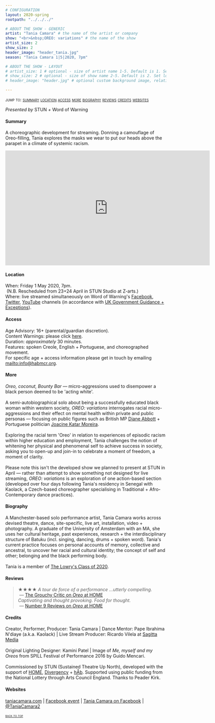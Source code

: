 ```yaml
---
# CONFIGURATION
layout: 2020-spring
rootpath: "../../../"

# ABOUT THE SHOW - GENERIC
artist: "Tania Camara" # the name of the artist or company
show: "<br>&nbsp;OREO: variations" # the name of the show
artist_size: 2
show_size: 2
header_image: "header_tania.jpg"    
season: "Tania Camara 1|5|2020, 7pm"

# ABOUT THE SHOW - LAYOUT
# artist_size: 1 # optional - size of artist name 1-5. Default is 1. Set longer names to lower values
# show_size: 2 # optional - size of show name 2-5. Default is 2. Set longer names to lower values
# header_image: "header.jpg" # optional custom background image, relative to current page

---
```

<span style='font-variant: small-caps'>jump to: [summary](/current/2020-springsummer/camara/#summary) [location](/current/2020-springsummer/camara/#location) [access](/current/2020-springsummer/camara/#access) [more](/current/2020-springsummer/camara/#more) [biography](/current/2020-springsummer/camara/#biography) [reviews](/current/2020-springsummer/camara/#reviews) [credits](/current/2020-springsummer/camara/#credits) [websites](/current/2020-springsummer/camara/#websites)</span>       
        
*Presented by* STUN *+* Word of Warning        
         
#### Summary       
A choreographic development for streaming. Donning a camouflage of Oreo-filling, Tania explores the masks we wear to put our heads above the parapet in a climate of systemic racism.          
<iframe src="http://www.youtube.com/embed/oXtiixsZGYM" width="640" height="360" frameborder="0" allowfullscreen></iframe>        
       
#### Location           
When: Friday 1 May 2020, 7pm.<br>&nbsp;(N.B. Rescheduled from 23+24 April in STUN Studio at Z-arts.)        
Where: live streamed simultaneously on Word of Warning's <a href="http://facebook.com/warnmcr" target="_blank">Facebook</a>, <a href="http://twitter.com/warnmcr" target="_blank">Twitter</a>, <a href="http://www.youtube.com/channel/UCcAnSRD_qFdRdJ39gVEyFcg" target="_blank">YouTube</a> channels (in accordance with <a href="http://assets.publishing.service.gov.uk/government/uploads/system/uploads/attachment_data/file/880098/300320_Revised_Guidance.pdf" target="_blank">UK Government Guidance + Exceptions</a>).         
        
#### Access         
Age Advisory: 16+ (parental/guardian discretion).<br>Content Warnings: please click [here](/warnings).<br>Duration: *approximately* 30 minutes.<br>Features: spoken Creole, English + Portuguese, and choreographed movement.<br>For specific age + access information please get in touch by emailing <mailto:info@habmcr.org>.         
             
#### More         
*Oreo, coconut, Bounty Bar* — micro-aggressions used to disempower a black person deemed to be 'acting white'.<br><br>A semi-autobiographical solo about being a successfully educated black woman within western society, *OREO: variations* interrogates racial micro-aggressions and their effect on mental health within private and public personas — focusing on public figures such as British MP <a href="http://en.wikipedia.org/wiki/Diane_Abbott" target="_blank">Diane Abbott</a> + Portuguese politician <a href="http://en.wikipedia.org/wiki/Joacine_Katar_Moreira" target="_blank">Joacine Katar Moreira</a>.<br><br>Exploring the racial term 'Oreo' in relation to experiences of episodic racism within higher education and employment, Tania challenges the notion of whitening her physical and phenomenal self to achieve success in society, asking you to open-up and join-in to celebrate a moment of freedom, a moment of clarity.<br><br>Please note this isn't the developed show we planned to present at STUN in April — rather than attempt to show something not designed for live streaming, *OREO: variations* is an exploration of one action-based section (developed over four days following Tania's residency in Senegal with Kaolack, a Czech-based choreographer specialising in Traditional + Afro-Contemporary dance practices).        
        
#### Biography        
A Manchester-based solo performance artist, Tania Camara works across devised theatre, dance, site-specific, live art, installation, video + photography. A graduate of the University of Amsterdam with an MA, she uses her cultural heritage, past experiences, research + the interdisciplinary structure of Batuku (incl. singing, dancing, drums + spoken word). Tania's current practice focuses on personal accounts of memory, collective and ancestral, to uncover her racial and cultural identity; the concept of self and other; belonging and the black performing body.<br><br>Tania is a member of <a href="http://thelowry.com/about-us/artist-development/class-of-programme" target="_blank">The Lowry's Class of 2020</a>.        
        
#### Reviews        
>★★★★ *A tour de force of a performance …utterly compelling.*<br>&nbsp;— <a href="http://www.thegrouchycritic.com/oreo-review" target="_blank">The Grouchy Critic on *Oreo* at HOME</a><br>*Captivating and thought provoking. Food for thought.*<br>&nbsp;— <a href="http://number9reviews.blogspot.com/2020/01/theatre-review-oreo-home-manchester.html" target="_blank">Number 9 Reviews on *Oreo* at HOME</a>         
         
#### Credits          
Creator, Performer, Producer: Tania Camara | Dance Mentor: Pape Ibrahima N'diaye (a.k.a. Kaolack) | Live Stream Producer: Ricardo Vilela at <a href="http://www.sagittamedia.co.uk/site2" target="_blank">Sagitta Media</a><br><br>Original Lighting Designer: Kamini Patel | Image of *Me, myself and my Oreos* from SPILL Festival of Performance 2016 by Guido Mencari.<br><br>Commissioned by STUN (Sustained Theatre Up North), developed with the support of <a href="http://homemcr.org/article/push-2020-commissions" target="_blank">HOME</a>, [Divergency](/hab/divergencymcr) + [hÅb](/hab). Supported using public funding from the National Lottery through Arts Council England. Thanks to Peader Kirk.       
        
#### Websites         
<a href="http://taniacamara.com" target="_blank">taniacamara.com</a> | <a href="http://www.facebook.com/events/247575136359260" target="_blank">Facebook event</a> | <a href="http://www.facebook.com/TaniaCamara.Performance.Artist" target="_blank">Tania Camara on Facebook</a> | <a href="http://twitter.com/TaniaCamara2" target="_blank">@TaniaCamara2</a>        
        
<small><span style='font-variant: small-caps'>[back to top](/current/2020-springsummer/camara)</span></small>
